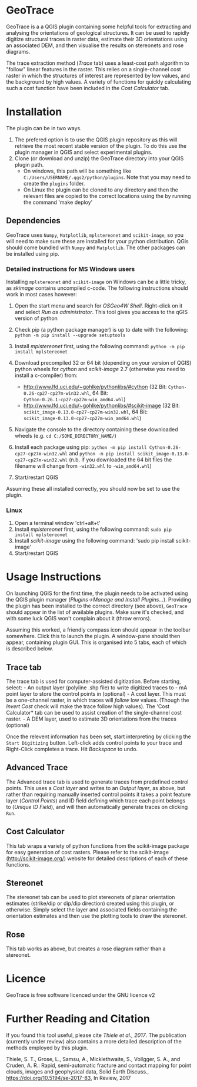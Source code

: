 # GeoTrace
GeoTrace is a a QGIS plugin containing some helpful tools for extracting and analysing the orientations of geological structures. It can
be used to rapidly digitize structural traces in raster data, estimate their 3D orientations using an associated DEM, and then visualise
the results on stereonets and rose diagrams.

The trace extraction method (*Trace* tab) uses a least-cost path algorithm to "follow" linear features in the raster. This relies on a 
single-channel cost raster in which the structures of interest are represented by low values, and the background by high values. A variety of
functions for quickly calculating such a cost function have been included in the *Cost Calculator* tab.

# Installation
The plugin can be in two ways.
1. The prefered option is to use the QGIS plugin repository as this will retrieve the most recent stable version of the plugin. To do this use the plugin manager in QGIS and select experimental plugins. 
2. Clone (or download and unzip) the GeoTrace directory into your QGIS plugin path.
    * On windows, this path will be something like `C:/Users/USERNAME/.qgs2/python/plugins`. Note that you may need to create the `plugins` folder.
    * On Linux the plugin can be cloned to any directory and then the relevant files are copied to the correct locations using the by running the command 'make deploy' 
## Dependencies
GeoTrace uses `Numpy`, `Matplotlib`, `mplstereonet` and `scikit-image`, so you will need to make sure these are installed for your python distribution.
QGis should come bundled with `Numpy` and `Matplotlib`. The other packages can be installed using pip. 

### Detailed instructions for MS Windows users
Installing `mplstereonet` and `scikit-image` on Windows can be a little tricky, as *skimage* contains uncompiled c-code. The following instructions should work
in most cases however:
1. Open the start menu and search for *OSGeo4W Shell*. Right-click on it and select *Run as administrator*. This tool gives you access to the qGIS version of python
2. Check pip (a python package manager) is up to date with the following: `python -m pip install --upgrade setuptools`
3. Install *mplstereonet* first, using the following command: `python -m pip install mplstereonet`
4. Download precompiled 32 or 64 bit (depending on your version of QGIS) python wheels for *cython* and *scikit-image* 2.7 (otherwise you need to install a c-compiler) from:
	- http://www.lfd.uci.edu/~gohlke/pythonlibs/#cython (32 Bit: `Cython-0.26-cp27-cp27m-win32.whl`, 64 Bit: `Cython‑0.26.1‑cp27‑cp27m‑win_amd64.whl`)
	- http://www.lfd.uci.edu/~gohlke/pythonlibs/#scikit-image (32 Bit: `scikit_image-0.13.0-cp27-cp27m-win32.whl`, 64 Bit: `scikit_image‑0.13.0‑cp27‑cp27m‑win_amd64.whl`)
	
5. Navigate the console to the directory containing these downloaded wheels (e.g. `cd C:/SOME_DIRECTORY_NAME/`)
6. Install each package using pip: `python -m pip install Cython-0.26-cp27-cp27m-win32.whl` and `python -m pip install scikit_image-0.13.0-cp27-cp27m-win32.whl` (n.b. if you downloaded the 64 bit files the filename will change from `-win32.whl` to `-win_amd64.whl`)
7. Start/restart QGIS

Assuming these all installed correctly, you should now be set to use the plugin.
### Linux
1. Open a terminal window 'ctrl+alt+t'
2. Install *mplstereonet* first, using the following command: `sudo pip install mplstereonet` 
3. Install *scikit-image* using the following command: 'sudo pip install scikit-image'  
4. Start/restart QGIS

# Usage Instructions
On launching QGIS for the first time, the plugin needs to be activated using the QGIS plugin manager (*Plugins->Manage and Install Plugins...*). Providing the plugin has been
installed to the correct directory (see above), `GeoTrace` should appear in the list of available plugins. Make sure it's checked, and with some luck QGIS won't complain about it
(throw errors).

Assuming this worked, a friendly compass icon should appear in the toolbar somewhere. Click this to launch the plugin. A window-pane should then appear, containing plugin GUI. This
is organised into 5 tabs, each of which is described below.

## Trace tab

The trace tab is used for computer-assisted digitization. Before starting, select:
	- An output layer (polyline .shp file) to write digitized traces to
	- mA point layer to store the control points in (optional)
	- A cost layer. This must be a one-channel raster, in which traces will *follow* low values. (Though the *Invert Cost* check will make the trace follow high values). The 'Cost Calculator* tab can be used to assist creation of the single-channel cost raster.
	- A DEM layer, used to estimate 3D orientations from the traces (optional)

Once the relevent information has been set, start interpreting by clicking the `Start Digitizing` button.
Left-click adds control points to your trace and Right-Click completes a trace. Hit *Backspace* to undo.

## Advanced Trace

The Advanced trace tab is used to generate traces from predefined control points. This uses a *Cost layer* and writes to an *Output layer*, as above, but rather than requiring manually 
inserted control points it takes a point feature layer (*Control Points*) and ID field defining which trace each point belongs to (*Unique ID Field*), and will then automatically generate traces
on clicking `Run`.

## Cost Calculator

This tab wraps a variety of python functions from the scikit-image package for easy generation of cost rasters. Please refer to the scikit-image (http://scikit-image.org/) website for detailed
descriptions of each of these functions.

## Stereonet

The stereonet tab can be used to plot stereonets of planar orientation estimates (strike/dip or dip/dip direction) created using this plugin, or otherwise. Simply select the layer
and associated fields containing the orientation estimates and then use the plotting tools to draw the stereonet.

## Rose

This tab works as above, but creates a rose diagram rather than a stereonet.

# Licence
GeoTrace is free software licenced under the GNU licence v2


# Further Reading and Citation

If you found this tool useful, please cite *Thiele et al., 2017*. The publication (currently under review) also contains a more detailed description of the methods employed by this plugin.

Thiele, S. T., Grose, L., Samsu, A., Micklethwaite, S., Vollgger, S. A., and Cruden, A. R.: Rapid, semi-automatic fracture and contact mapping for point clouds, images and geophysical data, Solid Earth Discuss., https://doi.org/10.5194/se-2017-83, In Review, 2017 

